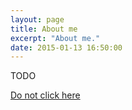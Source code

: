 ```yaml
---
layout: page
title: About me
excerpt: "About me."
date: 2015-01-13 16:50:00
---
```


TODO

<a markdown="0" href="{{ site.url }}/about" class="btn">Do not click here</a>
